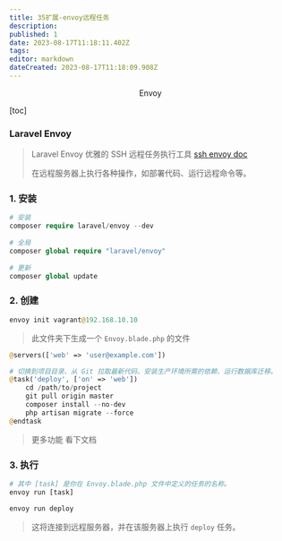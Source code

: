 ```yaml
---
title: 35扩展-envoy远程任务
description: 
published: 1
date: 2023-08-17T11:18:11.402Z
tags: 
editor: markdown
dateCreated: 2023-08-17T11:18:09.908Z
---
```


<center>Envoy</center>





[toc]





### Laravel Envoy

> Laravel Envoy 优雅的 SSH 远程任务执行工具 [ssh ](https://learnku.com/laravel/t/24/laravel-envoy-elegant-ssh-remote-task-execution-tool)[envoy doc](https://laravel.com/docs/8.x/envoy)
>
> 在远程服务器上执行各种操作，如部署代码、运行远程命令等。





### 1. 安装

```php
# 安装
composer require laravel/envoy --dev
    
# 全局
composer global require "laravel/envoy"
    
# 更新
composer global update 
```





### 2. 创建

```php
envoy init vagrant@192.168.10.10
```

> 此文件夹下生成一个 `Envoy.blade.php` 的文件

```php
@servers(['web' => 'user@example.com'])

# 切换到项目目录、从 Git 拉取最新代码、安装生产环境所需的依赖、运行数据库迁移。
@task('deploy', ['on' => 'web'])
    cd /path/to/project
    git pull origin master
    composer install --no-dev
    php artisan migrate --force
@endtask
```

> 更多功能 看下文档





### 3. 执行

```php
# 其中 [task] 是你在 Envoy.blade.php 文件中定义的任务的名称。
envoy run [task]

envoy run deploy
```

> 这将连接到远程服务器，并在该服务器上执行 `deploy` 任务。































